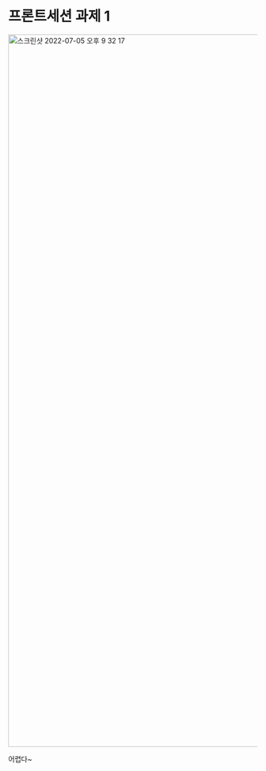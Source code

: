 # 프론트세션 과제 1

<img width="1440" alt="스크린샷 2022-07-05 오후 9 32 17" src="https://user-images.githubusercontent.com/12531340/177330458-f7dae148-ffc0-41a7-9f02-fcbd1adeb377.png">

어렵다~
